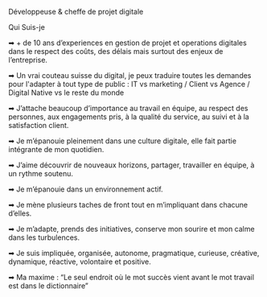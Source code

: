 Développeuse & cheffe de projet digitale 

 Qui Suis-je

➡ + de 10 ans d’experiences en gestion de projet et operations digitales dans le respect des coûts,  des délais mais surtout des enjeux de l’entreprise. 

➡ Un vrai couteau suisse du digital, je peux traduire toutes les demandes pour l'adapter à tout type de public : IT vs marketing / Client vs Agence / Digital Native vs le reste du monde

➡ J’attache beaucoup d’importance au travail en équipe, au respect des personnes, aux engagements pris, à la qualité du service, au suivi et à la satisfaction client.  

➡ Je m’épanouie pleinement dans une culture digitale, elle fait partie intégrante de mon quotidien. 
 
➡ J’aime découvrir de nouveaux horizons, partager, travailler en équipe, à un rythme soutenu.

➡ Je m’épanouie dans un environnement actif. 
 
➡ Je mène plusieurs taches de front tout en m’impliquant dans chacune d’elles. 
 
➡ Je m’adapte, prends des initiatives, conserve mon sourire et mon calme dans les turbulences. 

➡ Je suis impliquée, organisée, autonome, pragmatique, curieuse, créative, dynamique, réactive, volontaire et positive.

➡ Ma maxime : “Le seul endroit où le mot succès vient avant le mot travail est dans le dictionnaire” 